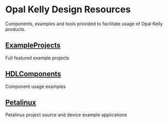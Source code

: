 # Opal Kelly Design Resources

Components, examples and tools provided to facilitate usage of Opal Kelly products.

## [ExampleProjects](/ExampleProjects)
Full featured example projects

## [HDLComponents](/HDLComponents)
Component usage examples

## [Petalinux](/Petalinux)
Petalinux project source and device example applications